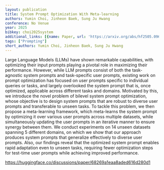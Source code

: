 ```yaml
---
layout: publication
title: System Prompt Optimization With Meta-learning
authors: Yumin Choi, Jinheon Baek, Sung Ju Hwang
conference: No Venue
year: 2025
bibkey: choi2025system
additional_links: [{name: Paper, url: 'https://arxiv.org/abs/hf2505.09666'}]
tags: ["Prompting"]
short_authors: Yumin Choi, Jinheon Baek, Sung Ju Hwang
---
```

Large Language Models (LLMs) have shown remarkable capabilities, with optimizing their input prompts playing a pivotal role in maximizing their performance. However, while LLM prompts consist of both the task-agnostic system prompts and task-specific user prompts, existing work on prompt optimization has focused on user prompts specific to individual queries or tasks, and largely overlooked the system prompt that is, once optimized, applicable across different tasks and domains. Motivated by this, we introduce the novel problem of bilevel system prompt optimization, whose objective is to design system prompts that are robust to diverse user prompts and transferable to unseen tasks. To tackle this problem, we then propose a meta-learning framework, which meta-learns the system prompt by optimizing it over various user prompts across multiple datasets, while simultaneously updating the user prompts in an iterative manner to ensure synergy between them. We conduct experiments on 14 unseen datasets spanning 5 different domains, on which we show that our approach produces system prompts that generalize effectively to diverse user prompts. Also, our findings reveal that the optimized system prompt enables rapid adaptation even to unseen tasks, requiring fewer optimization steps for test-time user prompts while achieving improved performance.

https://huggingface.co/discussions/paper/68269a1eaa8aded616d280d1